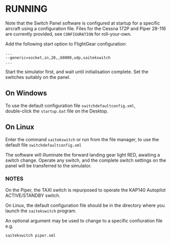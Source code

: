 # RUNNING

Note that the Switch Panel software is configured at startup for a
specific aircraft using a configuration file. Files for the Cessna 172P and Piper 28-116 are currently provided, see `CONFIGURATION` for roll-your-own.

Add the following start option to FlightGear configuration:

	...
	--generic=socket,in,20,,60000,udp,saitekswitch
	...

Start the simulator first, and wait until initialisation complete.
Set the switches suitably on the panel.  
  
## On Windows
To use the default configuration file `switchdefaultconfig.xml`,  
double-click the `startup.bat` file on the Desktop.  

## On Linux
Enter the command `saitekswitch` or run from the file manager, to use the default file `switchdefaultconfig.xml`

The software will illuminate the forward landing gear light RED,
awaiting a switch change. Operate any switch, and the complete switch
settings on the panel will be transferred to the simulator.

### NOTES

On the Piper, the TAXI switch is repurposed to operate the KAP140 Autopilot 
ACTIVE/STANDBY switch.

On Linux, the default configuration file should be in the directory where you launch the `saitekswitch` program.

An optional argument may be used to change to a specific confiuration file e.g.  

`saitekswitch piper.xml`

